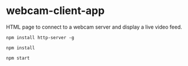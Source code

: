 # webcam-client-app
HTML page to connect to a webcam server and display a live video feed.

```
npm install http-server -g
```

```
npm install
```

```
npm start
```

